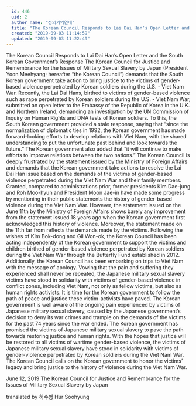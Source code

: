 ```yaml
---
  id: 446
  uid: 2
  author_name: "정의기억연대"
  title: "The Korean Council Responds to Lai Dai Han’s Open Letter and the South Korean Government’s Response"
  created: "2019-09-03 11:14:59"
  updated: "2019-09-03 11:22:49"
---
```

The Korean Council Responds to Lai Dai Han’s Open Letter and the South Korean Government’s Response
The Korean Council for Justice and Remembrance for the Issues of Military Sexual Slavery by Japan (President Yoon Meehyang; hereafter “the Korean Council”) demands that the South Korean government take action to bring justice to the victims of gender-based violence perpetrated by Korean soldiers during the U.S. - Viet Nam War.
Recently, the Lai Dai Hans, birthed to victims of gender-based violence such as rape perpetrated by Korean soldiers during the U.S. - Viet Nam War, submitted an open letter to the Embassy of the Republic of Korea in the U.K. and Northern Ireland, demanding an investigation by the UN Commission of Inquiry on Human Rights and DNA tests of Korean soldiers.
To this, the South Korean government provided a stale response, saying that “since the normalization of diplomatic ties in 1992, the Korean government has made forward-looking efforts to develop relations with Viet Nam, with the shared understanding to put the unfortunate past behind and look towards the future.” The Korean government also added that “it will continue to make efforts to improve relations between the two nations.”
The Korean Council is deeply frustrated by the statement issued by the Ministry of Foreign Affairs and demands that the Korean government take actions to resolve the Lai Dai Han issue based on the demands of the victims of gender-based violence perpetrated during the Viet Nam War and their family members. 
Granted, compared to administrations prior, former presidents Kim Dae-jung and Roh Moo-hyun and President Moon Jae-in have made some progress by mentioning in their public statements the history of gender-based violence during the Viet Nam War. However, the statement issued on the June 11th by the Ministry of Foreign Affairs shows barely any improvement from the statement issued 18 years ago when the Korean government first acknowledged this history of violence. Moreover, the statement made on the 11th far from reflects the demands made by the victims. 
Following the wishes of Kim Bok-dong and Gil Won-ok, the Korean Council has been acting independently of the Korean government to support the victims and children birthed of gender-based violence perpetrated by Korean soldiers during the Viet Nam War through the Butterfly Fund established in 2012. Additionally, the Korean Council has been embarking on trips to Viet Nam with the message of apology.
Vowing that the pain and suffering they experienced shall never be repeated, the Japanese military sexual slavery victims have stood in solidarity with victims of gender-based violence in conflict zones, including Viet Nam, not only as fellow victims, but also as human rights activists. It is time for the Korean government to follow the path of peace and justice these victim-activists have paved.
The Korean government is well aware of the ongoing pain experienced by victims of Japanese military sexual slavery, caused by the Japanese government’s decision to deny its war crimes and trample on the demands of the victims for the past 74 years since the war ended.
The Korean government has promised the victims of Japanese military sexual slavery to pave the path towards restoring justice and human rights. With the hopes that justice will be restored to all victims of wartime gender-based violence, the victims of Japanese military sexual slavery have stood in solidarity with victims of gender-violence perpetrated by Korean soldiers during the Viet Nam War. The Korean Council calls on the Korean government to honor the victims’ legacy and bring justice to the history of violence during the Viet Nam War.

June 12, 2019
The Korean Council for Justice and Remembrance for the Issues of Military Sexual Slavery by Japan


translated by 허수형 Hur Soohyung